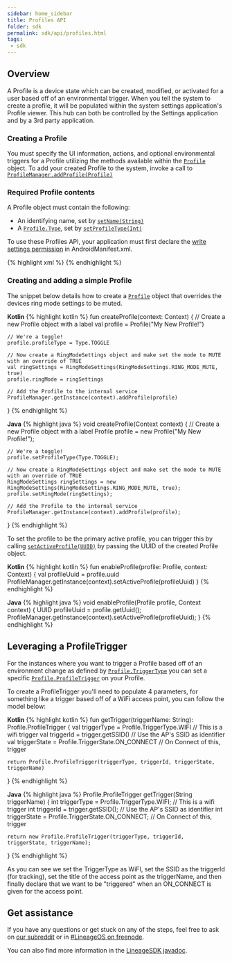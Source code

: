 ```yaml
---
sidebar: home_sidebar
title: Profiles API
folder: sdk
permalink: sdk/api/profiles.html
tags:
 - sdk
---
```


## Overview

A Profile is a device state which can be created, modified, or activated for a user based off of an environmental trigger.
When you tell the system to create a profile, it will be populated within the system settings application's Profile viewer.
This hub can both be controlled by the Settings application and by a 3rd party application.

### Creating a Profile

You must specify the UI information, actions, and optional environmental triggers for a Profile utilizing the methods available within the [`Profile`](https://lineageos.github.io/android_lineage-sdk/reference/lineageos/app/Profile.html) object.
To add your created Profile to the system, invoke a call to [`ProfileManager.addProfile(Profile)`](https://lineageos.github.io/android_lineage-sdk/reference/lineageos/app/ProfileManager.html)

### Required Profile contents

A Profile object must contain the following:
* An identifying name, set by [`setName(String)`](https://lineageos.github.io/android_lineage-sdk/reference/lineageos/app/Profile.html#setName(java.lang.String))
* A [`Profile.Type`](https://lineageos.github.io/android_lineage-sdk/reference/lineageos/app/Profile.Type.html), set by [`setProfileType(Int)`](https://lineageos.github.io/android_lineage-sdk/reference/lineageos/app/Profile.html#setProfileType(int))

To use these Profiles API, your application must first declare the [write settings permission](http://developer.android.com/reference/android/Manifest.permission.html#WRITE_SETTINGS) in AndroidManifest.xml.

{% highlight xml %}
<uses-permission android:name="android.permission.WRITE_SETTINGS" />
{% endhighlight %}

### Creating and adding a simple Profile

The snippet below details how to create a [`Profile`](https://lineageos.github.io/android_lineage-sdk/reference/lineageos/app/Profile.html) object that overrides the devices ring mode settings to be muted.

**Kotlin**
{% highlight kotlin %}
fun createProfile(context: Context) {
    // Create a new Profile object with a label
    val profile = Profile("My New Profile!")

    // We're a toggle!
    profile.profileType = Type.TOGGLE

    // Now create a RingModeSettings object and make set the mode to MUTE with an override of TRUE
    val ringSettings = RingModeSettings(RingModeSettings.RING_MODE_MUTE, true)
    profile.ringMode = ringSettings

    // Add the Profile to the internal service
    ProfileManager.getInstance(context).addProfile(profile)
}
{% endhighlight %}

**Java**
{% highlight java %}
void createProfile(Context context) {
    // Create a new Profile object with a label
    Profile profile = new Profile("My New Profile!");

    // We're a toggle!
    profile.setProfileType(Type.TOGGLE);

    // Now create a RingModeSettings object and make set the mode to MUTE with an override of TRUE
    RingModeSettings ringSettings = new RingModeSettings(RingModeSettings.RING_MODE_MUTE, true);
    profile.setRingMode(ringSettings);

    // Add the Profile to the internal service
    ProfileManager.getInstance(context).addProfile(profile);
}
{% endhighlight %}

To set the profile to be the primary active profile, you can trigger this by calling [`setActiveProfile(UUID)`](https://lineageos.github.io/android_lineage-sdk/reference/lineageos/app/ProfileManager.html#setActiveProfile(java.util.UUID))
by passing the UUID of the created Profile object.

**Kotlin**
{% highlight kotlin %}
fun enableProfile(profile: Profile, context: Context) {
    val profileUuid = profile.uuid
    ProfileManager.getInstance(context).setActiveProfile(profileUuid)
}
{% endhighlight %}

**Java**
{% highlight java %}
void enableProfile(Profile profile, Context context) {
    UUID profileUuid = profile.getUuid();
    ProfileManager.getInstance(context).setActiveProfile(profileUuid);
}
{% endhighlight %}

## Leveraging a ProfileTrigger

For the instances where you want to trigger a Profile based off of an environment change as defined by [`Profile.TriggerType`](https://lineageos.github.io/android_lineage-sdk/reference/lineageos/app/Profile.TriggerType.html)
you can set a specific [`Profile.ProfileTrigger`](https://lineageos.github.io/android_lineage-sdk/reference/lineageos/app/Profile.ProfileTrigger.html) on your Profile.

To create a ProfileTrigger you'll need to populate 4 parameters, for something like a trigger based off of a WiFi access point, you can follow the model below:

**Kotlin**
{% highlight kotlin %}
fun getTrigger(triggerName: String): Profile.ProfileTrigger {
    val triggerType = Profile.TriggerType.WIFI          // This is a wifi trigger
    val triggerId = trigger.getSSID()                   // Use the AP's SSID as identifier
    val triggerState = Profile.TriggerState.ON_CONNECT  // On Connect of this, trigger

    return Profile.ProfileTrigger(triggerType, triggerId, triggerState, triggerName)
}
{% endhighlight %}

**Java**
{% highlight java %}
Profile.ProfileTrigger getTrigger(String triggerName) {
    int triggerType = Profile.TriggerType.WIFI;         // This is a wifi trigger
    int triggerId = trigger.getSSID();                  // Use the AP's SSID as identifier
    int triggerState = Profile.TriggerState.ON_CONNECT; // On Connect of this, trigger

    return new Profile.ProfileTrigger(triggerType, triggerId, triggerState, triggerName);
}
{% endhighlight %}

As you can see we set the TriggerType as WiFI, set the SSID as the triggerId (for tracking), set the title of the access point as the triggerName,
and then finally declare that we want to be "triggered" when an ON_CONNECT is given for the access point.

## Get assistance

If you have any questions or get stuck on any of the steps, feel free to ask on [our subreddit](https://reddit.com/r/LineageOS) or in
[#LineageOS on freenode](https://webchat.freenode.net/?channels=LineageOS).

You can also find more information in the [LineageSDK javadoc](https://lineageos.github.io/android_lineage-sdk).
